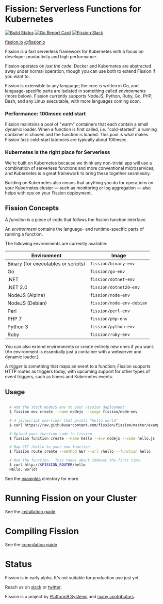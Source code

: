 Fission: Serverless Functions for Kubernetes
============================================
[![Build Status](https://travis-ci.org/fission/fission.svg?branch=master)](https://travis-ci.org/fission/fission)
[![Go Report Card](https://goreportcard.com/badge/github.com/fission/fission)](https://goreportcard.com/report/github.com/fission/fission)
[![Fission Slack](http://slack.fission.io/badge.svg)](http://slack.fission.io)

[fission.io](http://fission.io)  [@fissionio](http://twitter.com/fissionio)

Fission is a fast serverless framework for Kubernetes with a focus on
developer productivity and high performance.

Fission operates on _just the code_: Docker and Kubernetes are
abstracted away under normal operation, though you can use both to
extend Fission if you want to.

Fission is extensible to any language; the core is written in Go, and
language-specific parts are isolated in something called
_environments_ (more below).  Fission currently supports NodeJS, Python, Ruby, Go, 
PHP, Bash, and any Linux executable, with more languages coming soon.

### Performance: 100msec cold start

Fission maintains a pool of "warm" containers that each contain a
small dynamic loader.  When a function is first called,
i.e. "cold-started", a running container is chosen and the function is
loaded.  This pool is what makes Fission fast: cold-start latencies
are typically about 100msec.

### Kubernetes is the right place for Serverless

We're built on Kubernetes because we think any non-trivial app will
use a combination of serverless functions and more conventional
microservices, and Kubernetes is a great framework to bring these
together seamlessly.

Building on Kubernetes also means that anything you do for operations
on your Kubernetes cluster &mdash; such as monitoring or log
aggregation &mdash; also helps with ops on your Fission deployment.


Fission Concepts
----------------

A _function_ is a piece of code that follows the fission function
interface.

An _environment_ contains the language- and runtime-specific parts of
running a function.  

The following environments are currently available:
 
 | Environment                          | Image                     |
 | ------------------------------------ | ------------------------- |
 | Binary (for executables or scripts)  | `fission/binary-env`      |
 | Go                                   | `fission/go-env`          |
 | .NET                                 | `fission/dotnet-env`      |
 | .NET 2.0                             | `fission/dotnet20-env`    |
 | NodeJS (Alpine)                      | `fission/node-env`        |
 | NodeJS (Debian)                      | `fission/node-env-debian` |
 | Perl                                 | `fission/perl-env`        |
 | PHP 7                                | `fission/php-env`         |
 | Python 3                             | `fission/python-env`      |
 | Ruby                                 | `fission/ruby-env`        |

You can also extend environments or create entirely new
ones if you want.  (An environment is essentially just a container
with a webserver and dynamic loader.)

A _trigger_ is something that maps an event to a function; Fission
supports HTTP routes as triggers today, with upcoming support for
other types of event triggers, such as timers and Kubernetes events.

Usage
-----

```bash

  # Add the stock NodeJS env to your Fission deployment
  $ fission env create --name nodejs --image fission/node-env

  # A javascript one-liner that prints "hello world"
  $ curl https://raw.githubusercontent.com/fission/fission/master/examples/nodejs/hello.js > hello.js

  # Upload your function code to fission
  $ fission function create --name hello --env nodejs --code hello.js

  # Map GET /hello to your new function
  $ fission route create --method GET --url /hello --function hello

  # Run the function.  This takes about 100msec the first time.
  $ curl http://$FISSION_ROUTER/hello
  Hello, world!
```

See the [examples](examples) directory for more.

Running Fission on your Cluster
===============================

See the [installation guide](http://fission.io/docs/v0.2.1/install/).

Compiling Fission
=================

See the [compilation guide](Compiling.md).

Status
======

Fission is in early alpha.  It's not suitable for production use just
yet.  

Reach us on [slack](http://slack.fission.io) or
[twitter](https://twitter.com/fissionio).

Fission is a project by [Platform9 Systems](https://platform9.com/fission/)
and [many contributors](https://github.com/fission/fission/graphs/contributors).
